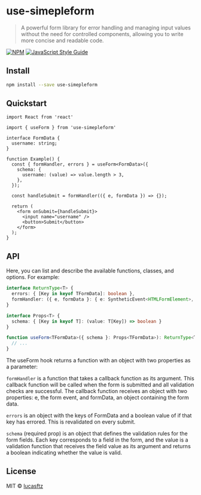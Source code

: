 # use-simepleform

> A powerful form library for error handling and managing input values without the need for controlled components, allowing you to write more concise and readable code.

[![NPM](https://img.shields.io/npm/v/use-simepleform.svg)](https://www.npmjs.com/package/use-simepleform) [![JavaScript Style Guide](https://img.shields.io/badge/code_style-standard-brightgreen.svg)](https://standardjs.com)

## Install

```bash
npm install --save use-simepleform
```

## Quickstart

```tsx
import React from 'react'

import { useForm } from 'use-simepleform'

interface FormData {
  username: string;
}

function Example() {
  const { formHandler, errors } = useForm<FormData>({
    schema: {
      username: (value) => value.length > 3,
    },
  });

  const handleSubmit = formHandler(({ e, formData }) => {});

  return (
    <form onSubmit={handleSubmit}>
      <input name="username" />
      <button>Submit</button>
    </form>
  );
}
```

## API

Here, you can list and describe the available functions, classes, and options. For example:

```ts
interface ReturnType<T> {
  errors: { [Key in keyof TFormData]: boolean },
  formHandler: ({ e, formData }: { e: SyntheticEvent<HTMLFormElement>, formData: T }) => void
}

interface Props<T> {
  schema: { [Key in keyof T]: (value: T[Key]) => boolean }
}

function useForm<TFormData>({ schema }: Props<TFormData>): ReturnType<TFormData> {
  // ...
}
```
The useForm hook returns a function with an object with two properties as a parameter:

`formHandler` is a function that takes a callback function as its argument. This callback function will be called when the form is submitted and all validation checks are successful. The callback function receives an object with two properties: e, the form event, and formData, an object containing the form data.

`errors` is an object with the keys of FormData and a boolean value of if that key has errored. This is revalidated on every submit.

`schema` (required prop) is an object that defines the validation rules for the form fields. Each key corresponds to a field in the form, and the value is a validation function that receives the field value as its argument and returns a boolean indicating whether the value is valid.

## License

MIT © [lucasftz](https://github.com/lucasftz)
